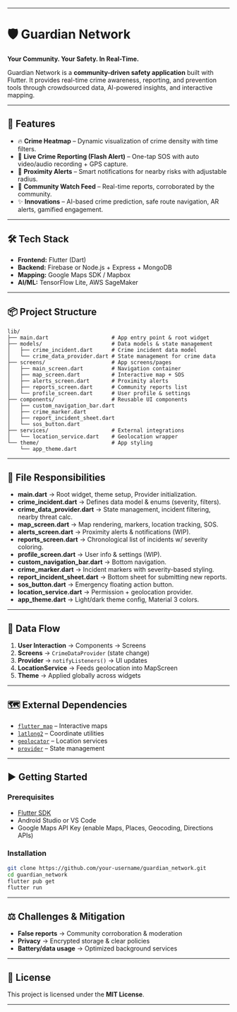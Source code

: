 
---

# 🛡️ Guardian Network

**Your Community. Your Safety. In Real-Time.**

Guardian Network is a **community-driven safety application** built with Flutter. It provides real-time crime awareness, reporting, and prevention tools through crowdsourced data, AI-powered insights, and interactive mapping.

---

## 🚀 Features

* 🔥 **Crime Heatmap** – Dynamic visualization of crime density with time filters.
* 📢 **Live Crime Reporting (Flash Alert)** – One-tap SOS with auto video/audio recording + GPS capture.
* 📍 **Proximity Alerts** – Smart notifications for nearby risks with adjustable radius.
* 📰 **Community Watch Feed** – Real-time reports, corroborated by the community.
* ✨ **Innovations** – AI-based crime prediction, safe route navigation, AR alerts, gamified engagement.

---

## 🛠️ Tech Stack

* **Frontend:** Flutter (Dart)
* **Backend:** Firebase or Node.js + Express + MongoDB
* **Mapping:** Google Maps SDK / Mapbox
* **AI/ML:** TensorFlow Lite, AWS SageMaker

---

## 📦 Project Structure

```
lib/
├── main.dart                    # App entry point & root widget
├── models/                      # Data models & state management
│   ├── crime_incident.dart      # Crime incident data model
│   └── crime_data_provider.dart # State management for crime data
├── screens/                     # App screens/pages
│   ├── main_screen.dart         # Navigation container
│   ├── map_screen.dart          # Interactive map + SOS
│   ├── alerts_screen.dart       # Proximity alerts
│   ├── reports_screen.dart      # Community reports list
│   └── profile_screen.dart      # User profile & settings
├── components/                  # Reusable UI components
│   ├── custom_navigation_bar.dart
│   ├── crime_marker.dart
│   ├── report_incident_sheet.dart
│   └── sos_button.dart
├── services/                    # External integrations
│   └── location_service.dart    # Geolocation wrapper
└── theme/                       # App styling
    └── app_theme.dart
```

---

## 📖 File Responsibilities

* **main.dart** → Root widget, theme setup, Provider initialization.
* **crime\_incident.dart** → Defines data model & enums (severity, filters).
* **crime\_data\_provider.dart** → State management, incident filtering, nearby threat calc.
* **map\_screen.dart** → Map rendering, markers, location tracking, SOS.
* **alerts\_screen.dart** → Proximity alerts & notifications (WIP).
* **reports\_screen.dart** → Chronological list of incidents w/ severity coloring.
* **profile\_screen.dart** → User info & settings (WIP).
* **custom\_navigation\_bar.dart** → Bottom navigation.
* **crime\_marker.dart** → Incident markers with severity-based styling.
* **report\_incident\_sheet.dart** → Bottom sheet for submitting new reports.
* **sos\_button.dart** → Emergency floating action button.
* **location\_service.dart** → Permission + geolocation provider.
* **app\_theme.dart** → Light/dark theme config, Material 3 colors.

---

## 🔄 Data Flow

1. **User Interaction** → Components → Screens
2. **Screens** → `CrimeDataProvider` (state change)
3. **Provider** → `notifyListeners()` → UI updates
4. **LocationService** → Feeds geolocation into MapScreen
5. **Theme** → Applied globally across widgets

---

## 🗺️ External Dependencies

* [`flutter_map`](https://pub.dev/packages/flutter_map) – Interactive maps
* [`latlong2`](https://pub.dev/packages/latlong2) – Coordinate utilities
* [`geolocator`](https://pub.dev/packages/geolocator) – Location services
* [`provider`](https://pub.dev/packages/provider) – State management

---

## ▶️ Getting Started

### Prerequisites

* [Flutter SDK](https://flutter.dev/docs/get-started/install)
* Android Studio or VS Code
* Google Maps API Key (enable Maps, Places, Geocoding, Directions APIs)

### Installation

```bash
git clone https://github.com/your-username/guardian_network.git
cd guardian_network
flutter pub get
flutter run
```

---

## ⚖️ Challenges & Mitigation

* **False reports** → Community corroboration & moderation
* **Privacy** → Encrypted storage & clear policies
* **Battery/data usage** → Optimized background services

---

## 📜 License

This project is licensed under the **MIT License**.

---
